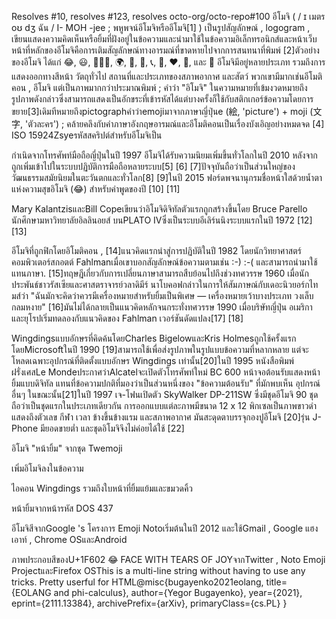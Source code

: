 Resolves #10, resolves #123, resolves octo-org/octo-repo#100
อีโมจิ ( / ɪ เมตร oʊ dʒ ฉัน / I- MOH -jee ; พหูพจน์อีโมจิหรืออีโมจิ[1] ) เป็นรูปสัญลักษณ์ , logogram , เขียนแสดงความคิดเห็นหรือยิ้มที่ฝังอยู่ในข้อความและนำมาใช้ในข้อความอิเล็กทรอนิกส์และหน้าเว็บ หน้าที่หลักของอีโมจิคือการเติมสัญลักษณ์ทางอารมณ์ที่ขาดหายไปจากการสนทนาที่พิมพ์ [2]ตัวอย่างของอีโมจิ ได้แก่ 😂, 😃, 🧘🏻‍♂️, 🌍, 🍞, 🚗, 📞, 🎉, ❤️, 🍆, และ 🏁 อีโมจิมีอยู่หลายประเภท รวมถึงการแสดงออกทางสีหน้า วัตถุทั่วไป สถานที่และประเภทของสภาพอากาศ และสัตว์ พวกเขามีมากเช่นอีโมติคอน , อีโมจิ แต่เป็นภาพมากกว่าประมาณพิมพ์ ; คำว่า "อิโมจิ" ในความหมายที่เข้มงวดหมายถึงรูปภาพดังกล่าวซึ่งสามารถแสดงเป็นอักขระที่เข้ารหัสได้แต่บางครั้งก็ใช้กับสติกเกอร์ข้อความโดยการขยาย[3]เดิมทีหมายถึงpictographคำว่าemojiมาจากภาษาญี่ปุ่นe (絵, 'picture')  +  moji (文字, 'ตัวละคร') ; คล้ายคลึงกับคำภาษาอังกฤษอารมณ์และอีโมติคอนเป็นเรื่องบังเอิญอย่างหมดจด [4] ISO 15924Zsyeรหัสสคริปต์สำหรับอีโมจิเป็น

กำเนิดจากโทรศัพท์มือถือญี่ปุ่นในปี 1997 อีโมจิได้รับความนิยมเพิ่มขึ้นทั่วโลกในปี 2010 หลังจากถูกเพิ่มเข้าไปในระบบปฏิบัติการมือถือหลายระบบ[5] [6] [7]ปัจจุบันถือว่าเป็นส่วนใหญ่ของวัฒนธรรมสมัยนิยมในตะวันตกและทั่วโลก[8] [9]ในปี 2015 ฟอร์ดพจนานุกรมชื่อหน้าใสด้วยน้ำตาแห่งความสุขอิโมจิ (😂) สำหรับคำพูดของปี [10] [11]

Mary KalantzisและBill Copeเขียนว่าอิโมจิดิจิทัลตัวแรกถูกสร้างขึ้นโดย Bruce Parello นักศึกษามหาวิทยาลัยอิลลินอยส์ บนPLATO IVซึ่งเป็นระบบอีเลิร์นนิงระบบแรกในปี 1972 [12] [13]

อีโมจิที่ถูกฟิกโดยอิโมติคอน , [14]แนวคิดแรกนำสู่การปฏิบัติในปี 1982 โดยนักวิทยาศาสตร์คอมพิวเตอร์สกอตต์ Fahlmanเมื่อเขาบอกสัญลักษณ์ข้อความตามเช่น :-) :-( และสามารถนำมาใช้แทนภาษา. [15]ทฤษฎีเกี่ยวกับการเปลี่ยนภาษาสามารถสืบย้อนไปถึงช่วงทศวรรษ 1960 เมื่อนักประพันธ์ชาวรัสเซียและศาสตราจารย์วลาดิมีร์ นาโบคอฟกล่าวในการให้สัมภาษณ์กับเดอะนิวยอร์กไทมส์ว่า "ฉันมักจะคิดว่าควรมีเครื่องหมายสำหรับยิ้มเป็นพิเศษ — เครื่องหมายเว้าบางประเภท วงเล็บกลมหงาย" [16]มันไม่ได้กลายเป็นแนวคิดหลักจนกระทั่งทศวรรษ 1990 เมื่อบริษัทญี่ปุ่น อเมริกา และยุโรปเริ่มทดลองกับแนวคิดของ Fahlman เวอร์ชันดัดแปลง[17] [18]

Wingdingsแบบอักษรที่คิดค้นโดยCharles BigelowและKris Holmesถูกใช้ครั้งแรกโดยMicrosoftในปี 1990 [19]สามารถใช้เพื่อส่งรูปภาพในรูปแบบข้อความที่หลากหลาย แต่จะโหลดเฉพาะอุปกรณ์ที่ติดตั้งแบบอักษร Wingdings เท่านั้น[20]ในปี 1995 หนังสือพิมพ์ฝรั่งเศสLe Mondeประกาศว่าAlcatelจะเปิดตัวโทรศัพท์ใหม่ BC 600 หน้าจอต้อนรับแสดงหน้ายิ้มแบบดิจิทัล แทนที่ข้อความปกติที่มองว่าเป็นส่วนหนึ่งของ "ข้อความต้อนรับ" ที่มักพบเห็น อุปกรณ์อื่นๆ ในขณะนั้น[21]ในปี 1997 เจ-โฟนเปิดตัว SkyWalker DP-211SW ซึ่งมีชุดอีโมจิ 90 ชุด ถือว่าเป็นชุดแรกในประเภทเดียวกัน การออกแบบแต่ละภาพมีขนาด 12 x 12 พิกเซลเป็นภาพขาวดำ แสดงถึงตัวเลข กีฬา เวลา ข้างขึ้นข้างแรม และสภาพอากาศ มันสะดุดตาบรรจุกองปูอีโมจิ [20]รุ่น J-Phone มียอดขายต่ำ และชุดอิโมจิจึงไม่ค่อยได้ใช้ [22]


อิโมจิ "หน้ายิ้ม" จากชุด Twemoji

เพิ่มอิโมจิลงในข้อความ

ไอคอน Wingdings รวมถึงใบหน้าที่ยิ้มแย้มและขมวดคิ้ว

หน้ายิ้มจากหน้ารหัส DOS 437




อีโมจิสีจากGoogle 's โครงการ Emoji Notoเริ่มต้นในปี 2012 และใช้Gmail , Google แฮงเอาท์ , Chrome OSและAndroid



ภาพประกอบสีของU+1F602 😂 FACE WITH TEARS OF JOYจากTwitter , Noto Emoji ProjectและFirefox OSThis is
a multi-line string
without having to use
any tricks. Pretty userful
for HTML@misc{bugayenko2021eolang,
  title={EOLANG and phi-calculus},
  author={Yegor Bugayenko},
  year={2021},
  eprint={2111.13384},
  archivePrefix={arXiv},
  primaryClass={cs.PL}
}